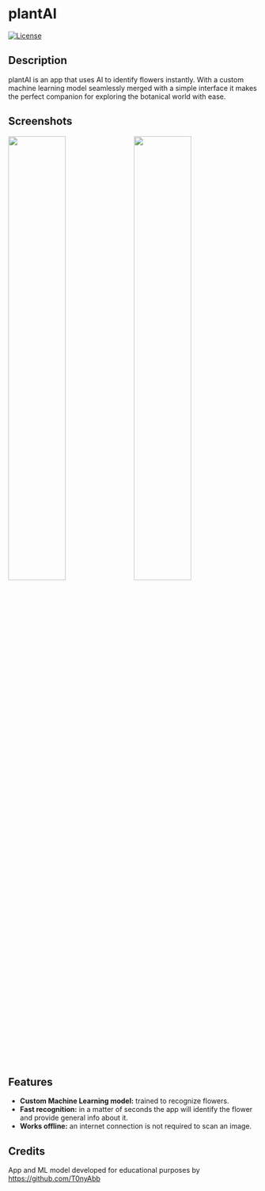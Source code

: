 # plantAI
[![License](https://img.shields.io/badge/License-MIT-blue.svg)](LICENSE)

## Description

plantAI is an app that uses AI to identify flowers instantly. With a custom machine learning model seamlessly merged with a simple interface it makes the perfect companion for exploring the botanical world with ease.

## Screenshots

<p float="left">
  <img src="https://github.com/T0nyAbb/plantAI/assets/120809118/d1862185-4d04-4ed2-8ce1-e51716417726" width="48%" />
  &nbsp;
  <img src="https://github.com/T0nyAbb/plantAI/assets/120809118/0a4aad9c-baf6-4928-bdd3-3015741c1d97" width="48%" />
</p>


## Features

- **Custom Machine Learning model:**  trained to recognize flowers.
- **Fast recognition:** in a matter of seconds the app will identify the flower and provide general info about it.
- **Works offline:** an internet connection is not required to scan an image.

## Credits

App and ML model developed for educational purposes by https://github.com/T0nyAbb
